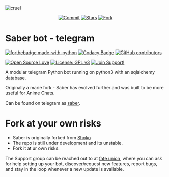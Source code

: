 ![cruel](https://telegra.ph/file/b6fbf04a9018eac3a0308.jpg)

<p align="center">
    <a href="https://github.com/hyper-ub/saber/commits/master"><img src="https://img.shields.io/github/last-commit/Ryomen-Sukuna/Saber-Clone/master?label=Last%20Commit&style=flat-square&logo=github&color=F10070" alt="Commit" /></a>
    <a href="https://github.com/hyper-ub/saber/stargazers"><img src="https://img.shields.io/github/stars/Ryomen-Sukuna/Saber-Clone?label=Stars&style=flat-square&logo=github&color=F10070" alt="Stars" /></a>
    <a href="https://github.com/hyper-ub/saber/network/members"><img src="https://img.shields.io/github/forks/Ryomen-Sukuna/Saber-Clone?label=Fork&style=flat-square&logo=github&color=F10070" alt="Fork" /></a>
</p>

# Saber bot - telegram

[![forthebadge made-with-python](http://ForTheBadge.com/images/badges/made-with-python.svg)](https://www.python.org/)
[![Codacy Badge](https://app.codacy.com/project/badge/Grade/cfb691a93a064d9ea753ef2b5fccf797)](https://www.codacy.com/manual/Ryomen-Sukuna/Saber-Clone?utm_source=github.com&amp;utm_medium=referral&amp;utm_content=hyper-ub/saber&amp;utm_campaign=Badge_Grade)
[![GitHub contributors](https://img.shields.io/github/contributors/Naereen/StrapDown.js.svg)](https://GitHub.com/Ryomen-Sukuna/Saber-Clone/graphs/contributors/)

[![Open Source Love](https://badges.frapsoft.com/os/v3/open-source.svg?v=102)](https://github.com/ellerbrock/open-source-badge/) 
[![License: GPL v3](https://img.shields.io/badge/License-GPLv3-blue.svg)](https://www.gnu.org/licenses/gpl-3.0)
[![Join Support!](https://img.shields.io/badge/Support%20Chat-FateUnion-blue)](https://t.me/fateunion)

A modular telegram Python bot running on python3 with an sqlalchemy database.

Originally a marie fork - Saber has evolved further and was built to be more useful for Anime Chats.

Can be found on telegram as [saber](https://t.me/saber_herobot).

# Fork at your own risks

* Saber is originally forked from [Shoko](https://github.com/gizmostuffin/Shoko)
* The repo is still under development and its unstable.
* Fork it at ur own risks.

The Support group can be reached out to at [fate union](https://t.me/fateunion), where you can ask for help setting up
your bot, discover/request new features, report bugs, and stay in the loop whenever a new update is available. 

 

